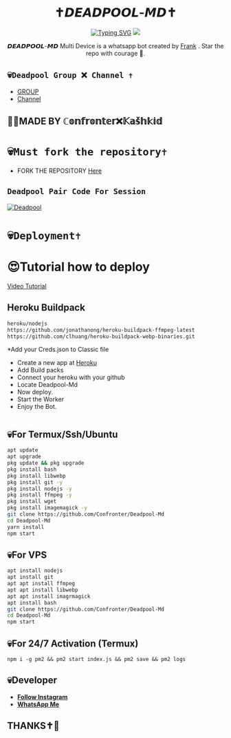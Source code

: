 <h1 align="center"> ✝𝘿𝙀𝘼𝘿𝙋𝙊𝙊𝙇-𝙈𝘿✝ <br></h1>
<p align="center">
<a href="https://git.io/typing-svg"><img src="https://readme-typing-svg.demolab.com?font=Fira+Code&weight=602&pause=1000&color=F70000&random=false&width=435&lines=DEADPOOL-Md+made+by+Frank+;Follow+me+IG+%40confronter._" alt="Typing SVG" /></a>
  
  <img src="https://telegra.ph/file/e72bd57ff8ed761e85b4a.jpg" />
</p>

<p align="center">
𝘿𝙀𝘼𝘿𝙋𝙊𝙊𝙇-𝙈𝘿 Multi Device is a whatsapp bot created by <a href="https://github.com/Confronter" target="_blank">Frank</a> . Star the repo with courage 🌟.
</p>



## 💀```Deadpool Group ❌ Channel ✝️```

- [ GROUP ](https://chat.whatsapp.com/Cl7CwM1UC9YEOWEiCzLAfe)
- [Channel](https://whatsapp.com/channel/0029Vag3MeuGJP8LZb1Okj39)

## 🔆🔆MADE BY ℂ𝕠𝕟𝕗𝕣𝕠𝕟𝕥𝕖𝕣❌𝕂𝕒𝕤̌𝕙𝕜𝕚𝕕

# 💀```Must fork the repository✝️```

- FORK THE REPOSITORY [Here](https://github.com/Confronter/Deadpool-Md/fork)

## `Deadpool Pair Code For Session`
[![Deadpool](https://repl.it/badge/github/quiec/whatsasena)](https://replit.com/@confrontermfisa/SUPERBOT-PairCode-4?s=app)


# 💀```Deployment✝️```
  # 😍Tutorial how to deploy
[Video Tutorial](https://whatsapp.com/channel/0029Vag3MeuGJP8LZb1Okj39/116)
## Heroku Buildpack
```bash
heroku/nodejs
https://github.com/jonathanong/heroku-buildpack-ffmpeg-latest
https://github.com/clhuang/heroku-buildpack-webp-binaries.git
```
*Add your Creds.json to Classic file
* Create a new app at [Heroku](heroku.com)
* Add Build packs
* Connect your heroku with your github
* Locate Deadpool-Md
* Now deploy.
* Start the Worker
* Enjoy the Bot.
```
```
## 💀For Termux/Ssh/Ubuntu
```bash
apt update
apt upgrade
pkg update && pkg upgrade
pkg install bash
pkg install libwebp
pkg install git -y
pkg install nodejs -y 
pkg install ffmpeg -y 
pkg install wget
pkg install imagemagick -y
git clone https://github.com/Confronter/Deadpool-Md
cd Deadpool-Md
yarn install
npm start
```
## 💀For VPS
```bash
apt install nodejs 
apt install git 
apt apt install ffmpeg 
apt apt install libwebp 
apt apt install imagrmagick
apt install bash
git clone https://github.com/Confronter/Deadpool-Md
cd Deadpool-Md
npm start
```
## 💀For 24/7 Activation (Termux)
```
npm i -g pm2 && pm2 start index.js && pm2 save && pm2 logs
```

## 💀Developer

  - [**Follow Instagram**](https://instagram.com/confronter._)
- [**WhatsApp Me**](https://wa.me/254796283064)
## THANKS✝️💛
  

